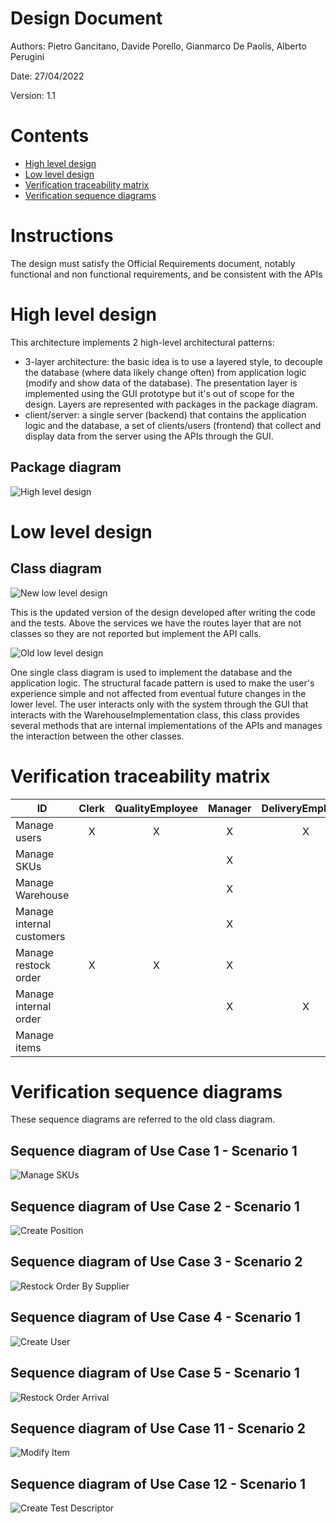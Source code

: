 # Design Document 


Authors: Pietro Gancitano, Davide Porello, Gianmarco De Paolis, Alberto Perugini

Date: 27/04/2022

Version: 1.1


# Contents

- [High level design](#package-diagram)
- [Low level design](#class-diagram)
- [Verification traceability matrix](#verification-traceability-matrix)
- [Verification sequence diagrams](#verification-sequence-diagrams)

# Instructions

The design must satisfy the Official Requirements document, notably functional and non functional requirements, and be consistent with the APIs


# High level design 

This architecture implements 2 high-level architectural patterns:
- 3-layer architecture: the basic idea is to use a layered style, to decouple the database (where data likely change often) from application logic (modify and show data of the database). The presentation layer is implemented using the GUI prototype but it's out of scope for the design. Layers are represented with packages in the package diagram.
- client/server: a single server (backend) that contains the application logic and the database, a set of clients/users (frontend) that 
collect and display data from the server using the APIs through the GUI.

## Package diagram
![High level design](Resources/HighLevelDesign.jpg "High level design")


# Low level design

## Class diagram
![New low level design](Resources/LowLevelDesign.jpg "New low level design")

This is the updated version of the design developed after writing the code and the tests. Above the services we have the routes layer that are not classes so they are not reported but implement the API calls.

![Old low level design](Resources/oldlowleveldesign.jpg "New low level design")

One single class diagram is used to implement the database and the application logic. The structural facade pattern is used to make the user's experience simple and not affected from eventual future changes in the lower level. The user interacts only with the system through the GUI that interacts with the WarehouseImplementation class, this class provides several methods that are internal implementations of the APIs and manages the interaction between the other classes.


# Verification traceability matrix

| ID  | Clerk | QualityEmployee | Manager | DeliveryEmployee | InternalCustomer |  Supplier | InternalOrder | RestockOrder | Item | ReturnOrder | SKU | Position | SKUItem | TestResult | TestDescriptor |
| --- | :------: | :------: | :------: | :------: | :------: | :------: | :------: | :------: | :------: |  :------: | :------: | :------: | :------: | :------: | :------: |
| Manage users |X|X|X|X|X|X|X| | | | | | | | |
| Manage SKUs |   |   | X |   |   |   |   |   |   |   | X |   | X |   | X |
| Manage Warehouse |   |   | X |   |   |   |   |   |   |   |   | X |   | X |   |
| Manage internal customers |   |   | X |   | X |   |   |   |   |   |   |   |   |   |   |  
| Manage restock order | X | X | X |   |   | X |   | X | X | X | X | X |   |
| Manage internal order |   |   | X | X | X | X | X |   |   |   | X | X | X |   |   |
| Manage items |   |   |   |   |   | X |   |   | X |   |   |   |   |   |   |




# Verification sequence diagrams 

These sequence diagrams are referred to the old class diagram.

## Sequence diagram of Use Case 1 - Scenario 1
![Manage SKUs](Resources/ManageSKUs.png "Manage SKUs")
## Sequence diagram of Use Case 2 - Scenario 1
![Create Position](Resources/CreatePosition.png "Create Position")
## Sequence diagram of Use Case 3 - Scenario 2
![Restock Order By Supplier](Resources/RestockOrder.png "Restock Order By Supplier")
## Sequence diagram of Use Case 4 - Scenario 1
![Create User](Resources/sequence_use_case_4.png "Create User")
## Sequence diagram of Use Case 5 - Scenario 1
![Restock Order Arrival](Resources/sequence_use_case_5.png "Restock Order Arrival")
## Sequence diagram of Use Case 11 - Scenario 2
![Modify Item](Resources/modifyItem.png "Modify Item")
## Sequence diagram of Use Case 12 - Scenario 1
![Create Test Descriptor](Resources/createTestDescriptor.png "Create Test Descriptor")
